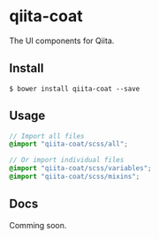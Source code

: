 # qiita-coat
The UI components for Qiita.

## Install
```
$ bower install qiita-coat --save
```

## Usage
```scss
// Import all files
@import "qiita-coat/scss/all";

// Or import individual files
@import "qiita-coat/scss/variables";
@import "qiita-coat/scss/mixins";
```

## Docs
Comming soon.
